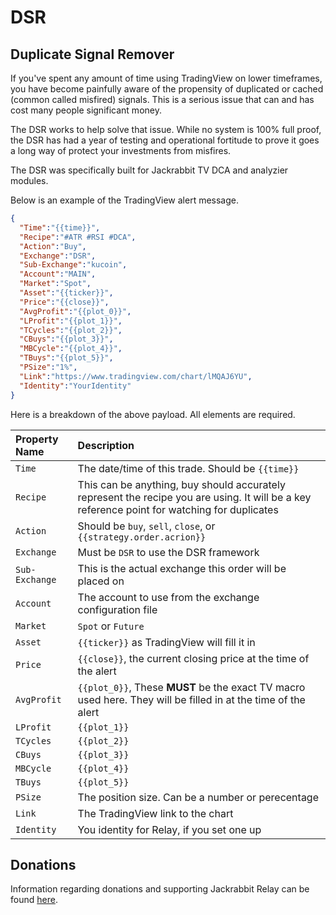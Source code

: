# DSR
## Duplicate Signal Remover

If you've spent any amount of time using TradingView on lower timeframes,
you have become painfully aware of the propensity of duplicated or cached
(common called misfired) signals. This is a serious issue that can and
has cost many people significant money.

The DSR works to help solve that issue. While no system is 100% full
proof, the DSR has had a year of testing and operational fortitude to
prove it goes a long way of protect your investments from misfires.

The DSR was specifically built for Jackrabbit TV DCA and analyzier
modules.

Below is an example of the TradingView alert message.

```json
{
  "Time":"{{time}}",
  "Recipe":"#ATR #RSI #DCA",
  "Action":"Buy",
  "Exchange":"DSR",
  "Sub-Exchange":"kucoin",
  "Account":"MAIN",
  "Market":"Spot",
  "Asset":"{{ticker}}",
  "Price":"{{close}}",
  "AvgProfit":"{{plot_0}}",
  "LProfit":"{{plot_1}}",
  "TCycles":"{{plot_2}}",
  "CBuys":"{{plot_3}}",
  "MBCycle":"{{plot_4}}",
  "TBuys":"{{plot_5}}",
  "PSize":"1%",
  "Link":"https://www.tradingview.com/chart/lMQAJ6YU",
  "Identity":"YourIdentity"
}
```

Here is a breakdown of the above payload. All elements are required.

| Property Name | Description |
| :--- | :--- |
| `Time` | The date/time of this trade. Should be `{{time}}` |
| `Recipe` | This can be anything, buy should accurately represent the recipe you are using. It will be a key reference point for watching for duplicates |
| `Action` | Should be `buy`, `sell`, `close`, or `{{strategy.order.acrion}}` |
| `Exchange` | Must be `DSR` to use the DSR framework |
| `Sub-Exchange` | This is the actual exchange this order will be placed on |
| `Account` | The account to use from the exchange configuration file |
| `Market` | `Spot` or `Future` |
| `Asset` | `{{ticker}}` as TradingView will fill it in |
| `Price` | `{{close}}`, the current closing price at the time of the alert |
| `AvgProfit`| `{{plot_0}}`, These **MUST** be the exact TV macro used here. They will be filled in at the time of the alert |
| `LProfit` | `{{plot_1}}` |
| `TCycles` | `{{plot_2}}` |
| `CBuys` | `{{plot_3}}` |
| `MBCycle` | `{{plot_4}}` |
| `TBuys` | `{{plot_5}}` |
| `PSize` | The position size. Can be a number or perecentage |
| `Link` | The TradingView link to the chart |
| `Identity` | You identity for Relay, if you set one up |

## Donations

Information regarding donations and supporting Jackrabbit Relay can be
found [here](./Documentation/Donations.MD).

